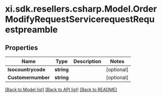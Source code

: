 # xi.sdk.resellers.csharp.Model.OrderModifyRequestServicerequestRequestpreamble

## Properties

Name | Type | Description | Notes
------------ | ------------- | ------------- | -------------
**Isocountrycode** | **string** |  | [optional] 
**Customernumber** | **string** |  | [optional] 

[[Back to Model list]](../README.md#documentation-for-models) [[Back to API list]](../README.md#documentation-for-api-endpoints) [[Back to README]](../README.md)

